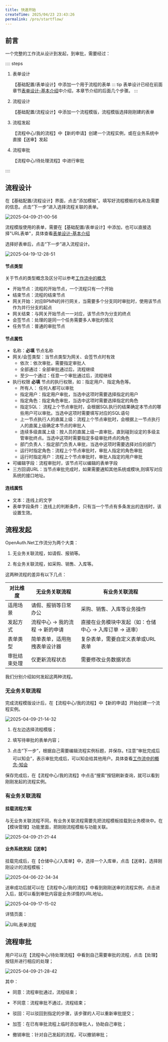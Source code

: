 ```yaml
---
title: 快速开始
createTime: 2025/04/23 23:43:26
permalink: /pro/startflow/
---
```


## 前言

一个完整的工作流从设计到发起，到审批，需要经过：

:::: steps
1. 表单设计

   【基础配置/表单设计】中添加一个用于流程的表单
   ::: tip
   表单设计已经在前面章节[表单设计-基本介绍](/pro/startform)中介绍，本章节介绍的后面几个步骤。
   :::

2. 流程设计

   【基础配置/流程设计】中添加一个流程模版，流程模版选择刚刚建的表单

3. 流程发起

   【流程中心/我的流程】中【新的申请】创建一个流程实例，或在业务系统中直接【送审】发起

4. 流程审批

   【流程中心/待处理流程】中进行审批

::::

## 流程设计

在【基础配置/流程设计】界面，点击“添加模板”。填写好流程模板的名称及需要的信息。点击“下一步”进入选择流程关联的表单。

![2025-04-09-21-00-56](http://img.openauth.net.cn/2025-04-09-21-00-56.png)

流程模版使用的表单，需要在【基础配置/表单设计】中添加，也可以直接选择"URL表单"，具体查看[表单设计-基本介绍](/pro/startform/)

选择好表单后，点击“下一步”进入流程设计。

![2025-04-19-12-28-51](http://img.openauth.net.cn/2025-04-19-12-28-51.png)


#### 节点类型

关于节点的类型概念及区分可以参考[工作流中的概念](/core/flowinstanceconcept/)
* 开始节点：流程的开始节点，一个流程只有一个开始
* 结束节点：流程的结束节点
* 网关开始：对应BPMN的并行网关，当需要多个分支同时审批时，使用该节点作为并行分支的起点
* 网关结束：与网关开始节点一一对应，该节点作为分支的终点
* 会签节点：处理的是同一个任务需要多人审批的情况
* 任务节点：普通的审批节点

#### 节点属性

* 名称：**必填** 节点名称
* 网关/会签类型：当节点类型为网关、会签节点时有效
    * 依次：依次审批，需要指定审批人
    * 全部通过：全部审批通过后，流程继续
    * 至少一个通过：任意一个审批通过后，流程继续
* 执行权限 **必填** 节点的执行权限，如：指定用户、指定角色等。
    * 所有人： 任何人都可以审批
    * 指定用户：指定用户审批，当选中这项时需要选择指定的用户
    * 指定角色：指定角色审批，当选中这项时需要选择指定的角色
    * 指定SQL： 流程上个节点审批时，会根据SQL执行的结果确定本节点的哪些用户可以审批。当选中这项时需要填写对应的SQL语句
    * 上一节点执行人的直属上级：流程上个节点审批时，会根据上一节点执行人的直属上级确定本节点的审批人
    * 连续多级直属上级：按人员的直属上级一直审批，直到碰到设定的多级主管审批终点。当选中这项时需要指定多级审批终点的角色
    * 部门负责人：指定部门负责人审批，当选中这项时需要选择对应的部门
    * 运行时指定角色：流程上个节点审批时，审批人指定的角色审批
    * 运行时指定用户：流程上个节点审批时，审批人指定的用户审批
* 可编辑字段：流程审批时，该节点可以编辑的表单字段
* 三方回调URL：当节点审批完成时，如果需要通知其他系统或模块,则填写对应系统的接口地址。

#### 连线属性

* 文本：连线上的文字
* 表单字段条件：连线上的判断条件，只有当一个节点有多条发出的连线时，该设置生效。


## 流程发起

OpenAuth.Net工作流分为两个大类：

1. 无业务关联流程，如请假、报销等。

2. 有业务关联流程，如采购、销售、入库等。

这两种流程的差异有以下几点：

| 对比维度 | 无业务关联流程 | 有业务关联流程 |
|---------|--------------|--------------|
| 适用场景 | 请假、报销等日常办公 | 采购、销售、入库等业务操作 |
| 发起方式 | 流程中心 -> 我的流程 -> 新的申请 | 直接在业务模块中发起（如：仓储中心 -> 入库订单 -> 送审） |
| 表单类型 | 简单表单，适用拖拽表单设计器 | 复杂表单，需要自定义表单或URL表单 |
| 审批结束处理 | 仅更新流程状态 | 需要修改业务数据状态 |

我们分别介绍如何发起这两种流程。

### 无业务关联流程

完成流程模版设计后，在【流程中心/我的流程】中【新的申请】开始创建一个流程实例。

![2025-04-09-21-14-32](http://img.openauth.net.cn/2025-04-09-21-14-32.png)

1. 在左边选择流程模版；

2. 填写待审批的表单内容；

3. 点击“下一步”，根据自己需要编辑流程实例标题，并保存。❗注意“审批完成后可以知会”，表示审批完成后，可以知会给其他用户。具体查看[工作流中的概念-知会](/core/flowinstanceconcept.md#知会)

保存完成后，在【流程中心/我的流程】中点击“搜索”按钮刷新查询，就可以看到刚刚发起的流程实例。

### 有业务关联流程

#### 挂载流程方案

与无业务关联流程不同，有业务关联流程需要先把流程模板挂载到业务模块中。在【模块管理】功能里面，把刚刚流程模板与功能关联。

![2025-04-09-21-21-44](http://img.openauth.net.cn/2025-04-09-21-21-44.png)

#### 业务系统发起【送审】

挂载完成后，在【仓储中心/入库单】中，选择一个入库单，点击【送审】，选择刚刚设计的流程模板：

![2025-04-06-22-34-34](http://img.openauth.net.cn/2025-04-06-22-34-34.png)

送审成功后就可以在【流程中心/我的流程】中看到刚刚送审的流程实例，点击进入后，就可以看到审批内容是业务详情的URL地址。

![2025-04-09-17-15-02](http://img.openauth.net.cn/2025-04-09-17-15-02.png)

详情页面：

![URL表单流程](http://img.openauth.net.cn/2025-04-06-22-46-13.png)


## 流程审批

用户可以在【流程中心/待处理流程】中看到自己需要审批的流程，点击【处理】按钮并进行相应的处理；

![2025-04-09-21-28-42](http://img.openauth.net.cn/2025-04-09-21-28-42.png)

其中：

* 同意：流程审批通过，流程结束；

* 不同意：流程审批不通过，流程结束；

* 驳回：可以驳回到指定的步骤，该步骤的人可以重新审批提交；

* 加签：在已有审批流程上临时添加审批人，协助自己审批；

* 撤销审批：针对自己发起的流程，可以撤销审批；



